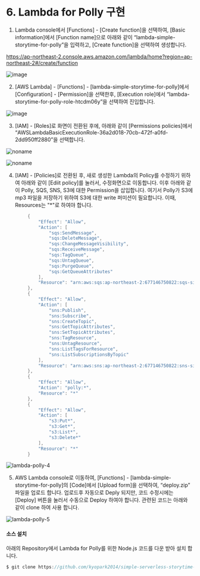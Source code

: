 # 6. Lambda for Polly 구현

 
1) Lambda console에서 [Functions] - [Create function]을 선택하여, [Basic information]에서 [Function name]으로 아래와 같이 “lambda-simple-storytime-for-polly”을 입력하고, [Create function]을 선택하여 생성합니다. 

https://ap-northeast-2.console.aws.amazon.com/lambda/home?region=ap-northeast-2#/create/function


![image](https://user-images.githubusercontent.com/52392004/156879476-16a4a980-e213-47d8-a137-368be29d6511.png)



2) [AWS Lambda] - [Functions] - [lambda-simple-storytime-for-polly]에서 [Configuration] - [Permission]을 선택한후, [Execution role]에서 “lambda-storytime-for-polly-role-htcdm06y”을 선택하여 진입합니다. 


![image](https://user-images.githubusercontent.com/52392004/156879519-92b2220a-f1ad-49cd-bae7-777047d60fec.png)



3) [IAM] - [Roles]로 화면이 전환된 후에, 아래와 같이 [Permissions policies]에서 “AWSLambdaBasicExecutionRole-36a2d018-70cb-472f-a0fd-2dd950ff2880”을 선택합니다. 


![noname](https://user-images.githubusercontent.com/52392004/156879573-0ffd69dd-125d-4abc-a705-cf401a0ce9a2.png)

![noname](https://user-images.githubusercontent.com/52392004/156879633-ef32296a-0451-4172-bd15-c1ef81ea07c0.png)

4) [IAM] - [Policies]로 전환된 후, 새로 생성한 Lambda의 Policy를 수정하기 위하여 아래와 같이 [Ediit policy]를 눌러서, 수정화면으로 이동합니다. 이후 아래와 같이 Polly, SQS, SNS, S3에 대한 Permission을 삽입합니다. 여기서 Polly가 S3에 mp3 파일을 저장하기 위하여 S3에 대한 write 퍼미션이 필요합니다. 이때, Resources는 "*"로 하여야 합니다. 

```java
        {
            "Effect": "Allow",
            "Action": [
                "sqs:SendMessage",
                "sqs:DeleteMessage",
                "sqs:ChangeMessageVisibility",
                "sqs:ReceiveMessage",
                "sqs:TagQueue",
                "sqs:UntagQueue",
                "sqs:PurgeQueue",
                "sqs:GetQueueAttributes"
            ],
            "Resource": "arn:aws:sqs:ap-northeast-2:677146750822:sqs-simple-storytime-for-polly"
        },
        {
            "Effect": "Allow",
            "Action": [
                "sns:Publish",
                "sns:Subscribe",
                "sns:CreateTopic",
                "sns:GetTopicAttributes",
                "sns:SetTopicAttributes",
                "sns:TagResource",
                "sns:UntagResource",
                "sns:ListTagsForResource",
                "sns:ListSubscriptionsByTopic"
            ],
            "Resource": "arn:aws:sns:ap-northeast-2:677146750822:sns-simple-storytime"
        },
        {
            "Effect": "Allow",
            "Action": "polly:*",
            "Resource": "*"
        },
        {
            "Effect": "Allow",
            "Action": [
                "s3:Put*",
                "s3:Get*",
                "s3:List*",
                "s3:Delete*"
            ],
            "Resource": "*"
        }
```        



![lambda-polly-4](https://user-images.githubusercontent.com/52392004/156368831-80aad1dd-3f2c-4627-9cde-c4e8a484d22a.png)





5. AWS Lambda console로 이동하여, [Functions] - [lambda-simple-storytime-for-polly]의 [Code]에서 [Upload form]을 선택하여, “deploy.zip” 파일을 업로드 합니다. 업로드후 자동으로 Deply 되지만, 코드 수정시에는 [Deploy] 버튼을 눌러서 수동으로 Deploy 하여야 합니다.  관련된 코드는 아래와 같이 clone 하여 사용 합니다. 


![lambda-polly-5](https://user-images.githubusercontent.com/52392004/156368887-2b5bac2f-f3df-499c-be0a-9e7c2ac2ceb5.png)




#### 소스 설치

아래의 Repository에서 Lambda for Polly를 위한 Node.js 코드를 다운 받아 설치 합니다. 

```c
$ git clone https://github.com/kyopark2014/simple-serverless-storytime-for-polly 


